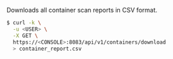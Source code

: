 Downloads all container scan reports in CSV format.

```bash
$ curl -k \
  -u <USER> \
  -X GET \
  https://<CONSOLE>:8083/api/v1/containers/download
  > container_report.csv
```
